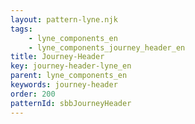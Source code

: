 ```yaml
---
layout: pattern-lyne.njk
tags: 
    - lyne_components_en
    - lyne_components_journey_header_en
title: Journey-Header
key: journey-header-lyne_en
parent: lyne_components_en
keywords: journey-header
order: 200
patternId: sbbJourneyHeader
---
```

